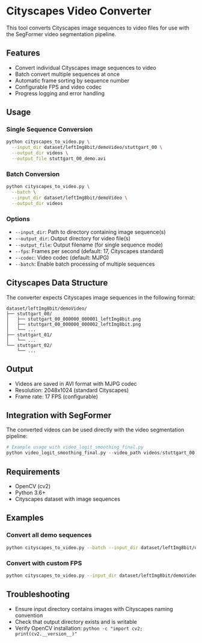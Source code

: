 # Cityscapes Video Converter

This tool converts Cityscapes image sequences to video files for use with the SegFormer video segmentation pipeline.

## Features

- Convert individual Cityscapes image sequences to video
- Batch convert multiple sequences at once
- Automatic frame sorting by sequence number
- Configurable FPS and video codec
- Progress logging and error handling

## Usage

### Single Sequence Conversion

```bash
python cityscapes_to_video.py \
  --input_dir dataset/leftImg8bit/demoVideo/stuttgart_00 \
  --output_dir videos \
  --output_file stuttgart_00_demo.avi
```

### Batch Conversion

```bash
python cityscapes_to_video.py \
  --batch \
  --input_dir dataset/leftImg8bit/demoVideo \
  --output_dir videos
```

### Options

- `--input_dir`: Path to directory containing image sequence(s)
- `--output_dir`: Output directory for video file(s)
- `--output_file`: Output filename (for single sequence mode)
- `--fps`: Frames per second (default: 17, Cityscapes standard)
- `--codec`: Video codec (default: MJPG)
- `--batch`: Enable batch processing of multiple sequences

## Cityscapes Data Structure

The converter expects Cityscapes image sequences in the following format:

```
dataset/leftImg8bit/demoVideo/
├── stuttgart_00/
│   ├── stuttgart_00_000000_000001_leftImg8bit.png
│   ├── stuttgart_00_000000_000002_leftImg8bit.png
│   └── ...
├── stuttgart_01/
│   └── ...
└── stuttgart_02/
    └── ...
```

## Output

- Videos are saved in AVI format with MJPG codec
- Resolution: 2048x1024 (standard Cityscapes)
- Frame rate: 17 FPS (configurable)

## Integration with SegFormer

The converted videos can be used directly with the video segmentation pipeline:

```python
# Example usage with video_logit_smoothing_final.py
python video_logit_smoothing_final.py --video_path videos/stuttgart_00.avi
```

## Requirements

- OpenCV (cv2)
- Python 3.6+
- Cityscapes dataset with image sequences

## Examples

### Convert all demo sequences

```bash
python cityscapes_to_video.py --batch --input_dir dataset/leftImg8bit/demoVideo --output_dir videos
```

### Convert with custom FPS

```bash
python cityscapes_to_video.py --input_dir dataset/leftImg8bit/demoVideo/stuttgart_00 --output_dir videos --fps 30 --output_file stuttgart_00_30fps.avi
```

## Troubleshooting

- Ensure input directory contains images with Cityscapes naming convention
- Check that output directory exists and is writable
- Verify OpenCV installation: `python -c "import cv2; print(cv2.__version__)"`
